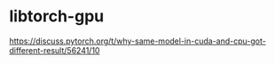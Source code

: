 # libtorch-gpu
https://discuss.pytorch.org/t/why-same-model-in-cuda-and-cpu-got-different-result/56241/10
